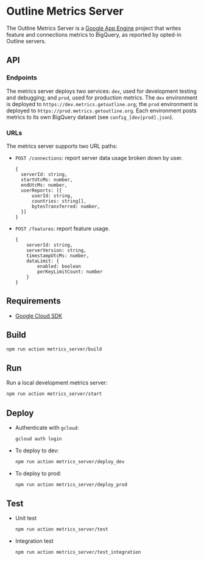 # Outline Metrics Server

The Outline Metrics Server is a [Google App Engine](https://cloud.google.com/appengine) project that writes feature and connections metrics to BigQuery, as reported by opted-in Outline servers.

## API

### Endpoints

The metrics server deploys two services: `dev`, used for development testing and debugging; and `prod`, used for production metrics. The `dev` environment is deployed to `https://dev.metrics.getoutline.org`; the `prod` environment is deployed to `https://prod.metrics.getoutline.org`. Each environment posts metrics to its own BigQuery dataset (see `config_[dev|prod].json`).

### URLs

The metrics server supports two URL paths:

- `POST /connections`: report server data usage broken down by user.

  ```
  {
    serverId: string,
    startUtcMs: number,
    endUtcMs: number,
    userReports: [{
        userId: string,
        countries: string[],
        bytesTransferred: number,
    }]
  }
  ```

- `POST /features`: report feature usage.

  ```
  {
      serverId: string,
      serverVersion: string,
      timestampUtcMs: number,
      dataLimit: {
          enabled: boolean
          perKeyLimitCount: number
      }
  }
  ```

## Requirements

- [Google Cloud SDK](https://cloud.google.com/sdk/)

## Build

```sh
npm run action metrics_server/build
```

## Run

Run a local development metrics server:

```sh
npm run action metrics_server/start
```

## Deploy

- Authenticate with `gcloud`:
  ```sh
  gcloud auth login
  ```
- To deploy to dev:
  ```sh
  npm run action metrics_server/deploy_dev
  ```
- To deploy to prod:
  ```sh
  npm run action metrics_server/deploy_prod
  ```

## Test

- Unit test
  ```sh
  npm run action metrics_server/test
  ```
- Integration test
  ```sh
  npm run action metrics_server/test_integration
  ```

